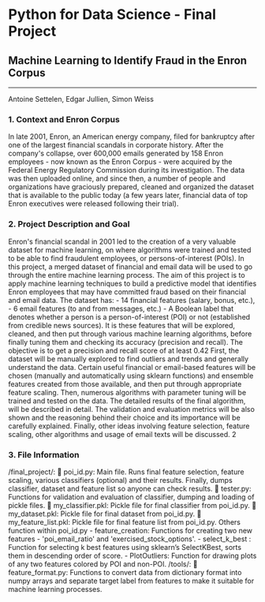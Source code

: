 # Python for Data Science - Final Project
## Machine Learning to Identify Fraud in the Enron Corpus
---
Antoine Settelen, Edgar Jullien, Simon Weiss

### 1. Context and Enron Corpus
In late 2001, Enron, an American energy company, filed for bankruptcy after one of the largest financial scandals in corporate history. After the company's collapse, over 600,000 emails generated by 158 Enron employees - now known as the Enron Corpus - were acquired by the Federal Energy Regulatory Commission during its investigation. The data was then uploaded online, and since then, a number of people and organizations have graciously prepared, cleaned and organized the dataset that is available to the public today (a few years later, financial data of top Enron executives were released following their trial).
### 2. Project Description and Goal
Enron's financial scandal in 2001 led to the creation of a very valuable dataset for machine learning, on where algorithms were trained and tested to be able to find fraudulent employees, or persons-of-interest (POIs). In this project, a merged dataset of financial and email data will be used to go through the entire machine learning process.
The aim of this project is to apply machine learning techniques to build a predictive model that identifies Enron employees that may have committed fraud based on their financial and email data.
The dataset has: - 14 financial features (salary, bonus, etc.), - 6 email features (to and from messages, etc.) - A Boolean label that denotes whether a person is a person-of-interest (POI) or not (established from credible news sources).
It is these features that will be explored, cleaned, and then put through various machine learning algorithms, before finally tuning them and checking its accuracy (precision and recall).
The objective is to get a precision and recall score of at least 0.42
First, the dataset will be manually explored to find outliers and trends and generally understand the data. Certain useful financial or email-based features will be chosen (manually and automatically using sklearn functions) and ensemble features created from those available, and then put through appropriate feature scaling. Then, numerous algorithms with parameter tuning will be trained and tested on the data. The detailed results of the final algorithm, will be described in detail. The validation and evaluation metrics will be also shown and the reasoning behind their choice and its importance will be carefully explained. Finally, other ideas involving feature selection, feature scaling, other algorithms and usage of email texts will be discussed.
2

### 3. File Information
/final_project/:  poi_id.py: Main file. Runs final feature selection, feature scaling, various classifiers (optional) and their results. Finally, dumps classifier, dataset and feature list so anyone can check results.  tester.py: Functions for validation and evaluation of classifier, dumping and loading of pickle files.  my_classifier.pkl: Pickle file for final classifier from poi_id.py.  my_dataset.pkl: Pickle file for final dataset from poi_id.py.  my_feature_list.pkl: Pickle file for final feature list from poi_id.py. Others function within poi_id.py - feature_creation: Functions for creating two new features - 'poi_email_ratio' and 'exercised_stock_options'. - select_k_best : Function for selecting k best features using sklearn’s SelectKBest, sorts them in descending order of score. - PlotOutliers: Function for drawing plots of any two features colored by POI and non-POI. /tools/:  feature_format.py: Functions to convert data from dictionary format into numpy arrays and separate target label from features to make it suitable for machine learning processes.
